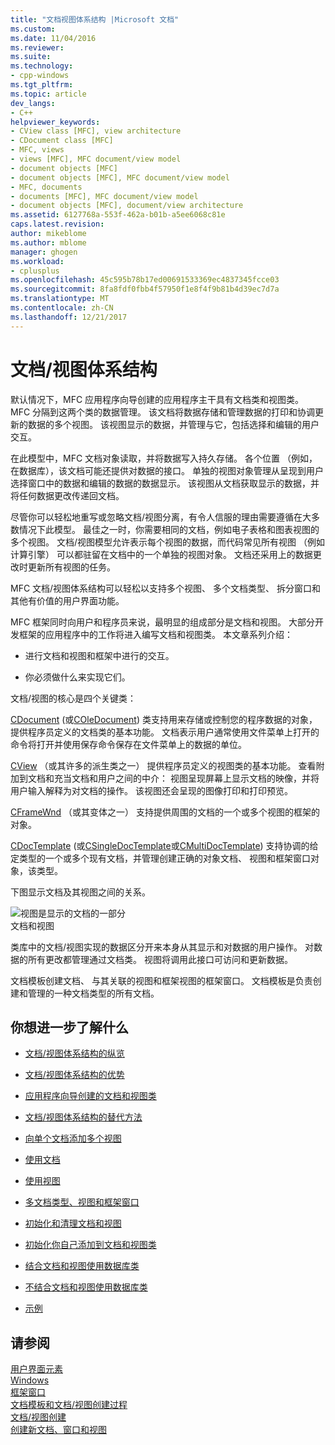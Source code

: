 ```yaml
---
title: "文档视图体系结构 |Microsoft 文档"
ms.custom: 
ms.date: 11/04/2016
ms.reviewer: 
ms.suite: 
ms.technology:
- cpp-windows
ms.tgt_pltfrm: 
ms.topic: article
dev_langs:
- C++
helpviewer_keywords:
- CView class [MFC], view architecture
- CDocument class [MFC]
- MFC, views
- views [MFC], MFC document/view model
- document objects [MFC]
- document objects [MFC], MFC document/view model
- MFC, documents
- documents [MFC], MFC document/view model
- document objects [MFC], document/view architecture
ms.assetid: 6127768a-553f-462a-b01b-a5ee6068c81e
caps.latest.revision: 
author: mikeblome
ms.author: mblome
manager: ghogen
ms.workload:
- cplusplus
ms.openlocfilehash: 45c595b78b17ed00691533369ec4837345fcce03
ms.sourcegitcommit: 8fa8fdf0fbb4f57950f1e8f4f9b81b4d39ec7d7a
ms.translationtype: MT
ms.contentlocale: zh-CN
ms.lasthandoff: 12/21/2017
---
```

# <a name="documentview-architecture"></a>文档/视图体系结构
默认情况下，MFC 应用程序向导创建的应用程序主干具有文档类和视图类。 MFC 分隔到这两个类的数据管理。 该文档将数据存储和管理数据的打印和协调更新的数据的多个视图。 该视图显示的数据，并管理与它，包括选择和编辑的用户交互。  
  
 在此模型中，MFC 文档对象读取，并将数据写入持久存储。 各个位置 （例如，在数据库），该文档可能还提供对数据的接口。 单独的视图对象管理从呈现到用户选择窗口中的数据和编辑的数据的数据显示。 该视图从文档获取显示的数据，并将任何数据更改传递回文档。  
  
 尽管你可以轻松地重写或忽略文档/视图分离，有令人信服的理由需要遵循在大多数情况下此模型。 最佳之一时，你需要相同的文档，例如电子表格和图表视图的多个视图。 文档/视图模型允许表示每个视图的数据，而代码常见所有视图 （例如计算引擎） 可以都驻留在文档中的一个单独的视图对象。 文档还采用上的数据更改时更新所有视图的任务。  
  
 MFC 文档/视图体系结构可以轻松以支持多个视图、 多个文档类型、 拆分窗口和其他有价值的用户界面功能。  
  
 MFC 框架同时向用户和程序员来说，最明显的组成部分是文档和视图。 大部分开发框架的应用程序中的工作将进入编写文档和视图类。 本文章系列介绍：  
  
-   进行文档和视图和框架中进行的交互。  
  
-   你必须做什么来实现它们。  
  
 文档/视图的核心是四个关键类：  
  
 [CDocument](../mfc/reference/cdocument-class.md) (或[COleDocument](../mfc/reference/coledocument-class.md)) 类支持用来存储或控制您的程序数据的对象，提供程序员定义的文档类的基本功能。 文档表示用户通常使用文件菜单上打开的命令将打开并使用保存命令保存在文件菜单上的数据的单位。  
  
 [CView](../mfc/reference/cview-class.md) （或其许多的派生类之一） 提供程序员定义的视图类的基本功能。 查看附加到文档和充当文档和用户之间的中介： 视图呈现屏幕上显示文档的映像，并将用户输入解释为对文档的操作。 该视图还会呈现的图像打印和打印预览。  
  
 [CFrameWnd](../mfc/reference/cframewnd-class.md) （或其变体之一） 支持提供周围的文档的一个或多个视图的框架的对象。  
  
 [CDocTemplate](../mfc/reference/cdoctemplate-class.md) (或[CSingleDocTemplate](../mfc/reference/csingledoctemplate-class.md)或[CMultiDocTemplate](../mfc/reference/cmultidoctemplate-class.md)) 支持协调的给定类型的一个或多个现有文档，并管理创建正确的对象文档、 视图和框架窗口对象，该类型。  
  
 下图显示文档及其视图之间的关系。  
  
 ![视图是显示的文档的一部分](../mfc/media/vc379n1.gif "vc379n1")  
文档和视图  
  
 类库中的文档/视图实现的数据区分开来本身从其显示和对数据的用户操作。 对数据的所有更改都管理通过文档类。 视图将调用此接口可访问和更新数据。  
  
 文档模板创建文档、 与其关联的视图和框架视图的框架窗口。 文档模板是负责创建和管理的一种文档类型的所有文档。  
  
## <a name="what-do-you-want-to-know-more-about"></a>你想进一步了解什么  
  
-   [文档/视图体系结构的纵览](../mfc/a-portrait-of-the-document-view-architecture.md)  
  
-   [文档/视图体系结构的优势](../mfc/advantages-of-the-document-view-architecture.md)  
  
-   [应用程序向导创建的文档和视图类](../mfc/document-and-view-classes-created-by-the-mfc-application-wizard.md)  
  
-   [文档/视图体系结构的替代方法](../mfc/alternatives-to-the-document-view-architecture.md)  
  
-   [向单个文档添加多个视图](../mfc/adding-multiple-views-to-a-single-document.md)  
  
-   [使用文档](../mfc/using-documents.md)  
  
-   [使用视图](../mfc/using-views.md)  
  
-   [多文档类型、视图和框架窗口](../mfc/multiple-document-types-views-and-frame-windows.md)  
  
-   [初始化和清理文档和视图](../mfc/initializing-and-cleaning-up-documents-and-views.md)  
  
-   [初始化你自己添加到文档和视图类](../mfc/creating-new-documents-windows-and-views.md)  
  
-   [结合文档和视图使用数据库类](../data/mfc-using-database-classes-with-documents-and-views.md)  
  
-   [不结合文档和视图使用数据库类](../data/mfc-using-database-classes-without-documents-and-views.md)  
  
-   [示例](../visual-cpp-samples.md)  
  
## <a name="see-also"></a>请参阅  
 [用户界面元素](../mfc/user-interface-elements-mfc.md)   
 [Windows](../mfc/windows.md)   
 [框架窗口](../mfc/frame-windows.md)   
 [文档模板和文档/视图创建过程](../mfc/document-templates-and-the-document-view-creation-process.md)   
 [文档/视图创建](../mfc/document-view-creation.md)   
 [创建新文档、窗口和视图](../mfc/creating-new-documents-windows-and-views.md)

